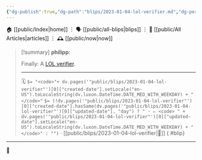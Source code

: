 ```yaml
---
{"dg-publish":true,"dg-path":"blips/2023-01-04-lol-verifier.md","dg-permalink":"2023/01/04/lol-verifier/","permalink":"/2023/01/04/lol-verifier/","title":"philipp @ 2023-01-04"}
---
```



<div class="transclusion internal-embed is-loaded"><div class="markdown-embed">




🏠 [[public/Index\|home]]  ⋮ 🗣️ [[public/all-blips\|blips]] ⋮  📝 [[public/All Articles\|articles]]  ⋮ 🕰️ [[public/now\|now]]


</div></div>


> [!summary] **philipp**:
>
> Finally: A [LOL verifier](https://twitter.com/lanewinfield/status/1610294277434933249).
> - - -
>
> 🗓️ `$= "<code>"+ dv.pages('"public/blips/2023-01-04-lol-verifier"')[0]["created-date"].setLocale("en-US").toLocaleString(dv.luxon.DateTime.DATE_MED_WITH_WEEKDAY) + "</code>"` `$= (!dv.pages('"public/blips/2023-01-04-lol-verifier"')[0]["created-date"].hasSame(dv.pages('"public/blips/2023-01-04-lol-verifier"')[0]["updated-date"], "day") ? " · ✏️ <code> " + dv.pages('"public/blips/2023-01-04-lol-verifier"')[0]["updated-date"].setLocale("en-US").toLocaleString(dv.luxon.DateTime.DATE_MED_WITH_WEEKDAY) + "</code>" : "")`  · [[public/blips/2023-01-04-lol-verifier\|🔗]]
{ #blip}


- - -

 👾
